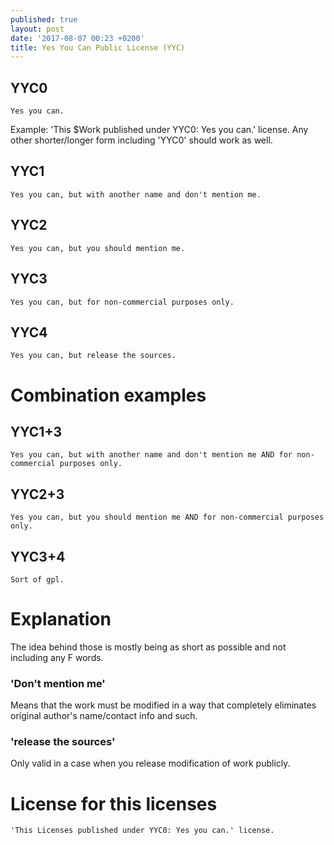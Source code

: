 ```yaml
---
published: true
layout: post
date: '2017-08-07 00:23 +0200'
title: Yes You Can Public License (YYC)
---
```

## YYC0

    Yes you can.
    
Example: 'This $Work published under YYC0: Yes you can.' license. Any other shorter/longer form including 'YYC0' should work as well.

## YYC1

    Yes you can, but with another name and don't mention me.
    
## YYC2

    Yes you can, but you should mention me.
    
## YYC3

    Yes you can, but for non-commercial purposes only.
    
## YYC4

    Yes you can, but release the sources.
    
# Combination examples

## YYC1+3

    Yes you can, but with another name and don't mention me AND for non-commercial purposes only.
    
## YYC2+3

    Yes you can, but you should mention me AND for non-commercial purposes only.
    
## YYC3+4

    Sort of gpl.
    
# Explanation

The idea behind those is mostly being as short as possible and not including any F words.

### 'Don't mention me'
    
Means that the work must be modified in a way that completely eliminates original author's name/contact info and such.

### 'release the sources'

Only valid in a case when you release modification of work publicly.

# License for this licenses

	'This Licenses published under YYC0: Yes you can.' license.
